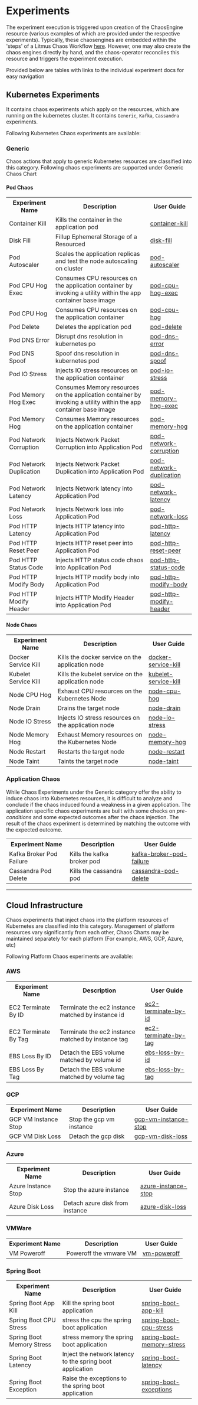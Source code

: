 # Experiments

The experiment execution is triggered upon creation of the ChaosEngine resource (various examples of which are provided under the respective experiments). Typically, these chaosengines are embedded within the 'steps' of a Litmus Chaos Workflow [here](https://litmusdocs-beta.netlify.app/). However, one may also create the chaos engines directly by hand, and the chaos-operator reconciles this resource and triggers the experiment execution.

Provided below are tables with links to the individual experiment docs for easy navigation

## Kubernetes Experiments

It contains chaos experiments which apply on the resources, which are running on the kubernetes cluster. It contains <code>Generic</code>, <code>Kafka</code>, <code>Cassandra</code> experiments.

Following Kubernetes Chaos experiments are available:

### Generic

Chaos actions that apply to generic Kubernetes resources are classified into this category. Following chaos experiments are supported under Generic Chaos Chart

#### Pod Chaos
<table>
  <tr>
    <th>Experiment Name</th>
    <th>Description</th>
    <th>User Guide</th>
  </tr>
  <tr>
    <td>Container Kill</td>
    <td>Kills the container in the application pod</td>
    <td><a href="/litmus/experiments/categories/pods/container-kill">container-kill</a></td>
  </tr>
  <tr>
    <td>Disk Fill</td>
    <td>Fillup Ephemeral Storage of a Resourced</td>
    <td><a href="/litmus/experiments/categories/pods/disk-fill">disk-fill</a></td>
  </tr>
  <tr>
    <td>Pod Autoscaler</td>
    <td>Scales the application replicas and test the node autoscaling on cluster</td>
    <td><a href="/litmus/experiments/categories/pods/pod-autoscaler">pod-autoscaler</a></td>
  </tr>
  <tr>
    <td>Pod CPU Hog Exec</td>
    <td>Consumes CPU resources on the application container by invoking a utility within the app container base image</td>
    <td><a href="/litmus/experiments/categories/pods/pod-cpu-hog-exec">pod-cpu-hog-exec</a></td>
  </tr>
  <tr>
    <td>Pod CPU Hog</td>
    <td>Consumes CPU resources on the application container</td>
    <td><a href="/litmus/experiments/categories/pods/pod-cpu-hog">pod-cpu-hog</a></td>
  </tr>
  <tr>
    <td>Pod Delete</td>
    <td>Deletes the application pod </td>
    <td><a href="/litmus/experiments/categories/pods/pod-delete">pod-delete</a></td>
  </tr>
  <tr>
    <td>Pod DNS Error</td>
    <td>Disrupt dns resolution in kubernetes po</td>
    <td><a href="/litmus/experiments/categories/pods/pod-dns-error">pod-dns-error</a></td>
  </tr>
  <tr>
    <td>Pod DNS Spoof</td>
    <td>Spoof dns resolution in kubernetes pod</td>
    <td><a href="/litmus/experiments/categories/pods/pod-dns-spoof">pod-dns-spoof</a></td>
  </tr>
  <tr>
    <td>Pod IO Stress</td>
    <td>Injects IO stress resources on the application container</td>
    <td><a href="/litmus/experiments/categories/pods/pod-io-stress">pod-io-stress</a></td>
  </tr>
  <tr>
    <td>Pod Memory Hog Exec</td>
    <td>Consumes Memory resources on the application container by invoking a utility within the app container base image</td>
    <td><a href="/litmus/experiments/categories/pods/pod-memory-hog-exec">pod-memory-hog-exec</a></td>
  </tr>
  <tr>
    <td>Pod Memory Hog</td>
    <td>Consumes Memory resources on the application container</td>
    <td><a href="/litmus/experiments/categories/pods/pod-memory-hog">pod-memory-hog</a></td>
  </tr>
  <tr>
    <td>Pod Network Corruption</td>
    <td>Injects Network Packet Corruption into Application Pod</td>
    <td><a href="/litmus/experiments/categories/pods/pod-network-corruption">pod-network-corruption</a></td>
  </tr>
  <tr>
    <td>Pod Network Duplication</td>
    <td>Injects Network Packet Duplication into Application Pod</td>
    <td><a href="/litmus/experiments/categories/pods/pod-network-duplication">pod-network-duplication</a></td>
  </tr>
  <tr>
    <td>Pod Network Latency</td>
    <td>Injects Network latency into Application Pod</td>
   <td><a href="/litmus/experiments/categories/pods/pod-network-latency">pod-network-latency</a></td>
  </tr>
  <tr>
    <td>Pod Network Loss</td>
    <td>Injects Network loss into Application Pod</td>
   <td><a href="/litmus/experiments/categories/pods/pod-network-loss">pod-network-loss</a></td>
  </tr>
  <tr>
    <td>Pod HTTP Latency</td>
    <td>Injects HTTP latency into Application Pod</td>
   <td><a href="/litmus/experiments/categories/pods/pod-http-latency">pod-http-latency</a></td>
  </tr>
  <tr>
    <td>Pod HTTP Reset Peer</td>
    <td>Injects HTTP reset peer into Application Pod</td>
    <td><a href="/litmus/experiments/categories/pods/pod-http-reset-peer">pod-http-reset-peer</a></td>
  </tr>
  <tr>
    <td>Pod HTTP Status Code</td>
    <td>Injects HTTP status code chaos into Application Pod</td>
    <td><a href="/litmus/experiments/categories/pods/pod-http-status-code">pod-http-status-code</a></td>
  </tr>
  <tr>
    <td>Pod HTTP Modify Body</td>
    <td>Injects HTTP modify body into Application Pod</td>
    <td><a href="/litmus/experiments/categories/pods/pod-http-modify-body">pod-http-modify-body</a></td>
  </tr>
  <tr>
    <td>Pod HTTP Modify Header</td>
    <td>Injects HTTP Modify Header into Application Pod</td>
    <td><a href="/litmus/experiments/categories/pods/pod-http-modify-header">pod-http-modify-header</a></td>
  </tr>
</table>

#### Node Chaos

<table style="width: 100%;">
  <tr>
    <th>Experiment Name</th>
    <th>Description</th>
    <th>User Guide</th>
  </tr>
  <tr>
    <td>Docker Service Kill</td>
    <td>Kills the docker service on the application node</td>
    <td><a href="/litmus/experiments/categories/nodes/docker-service-kill">docker-service-kill</a></td>
  </tr>
  <tr>
    <td>Kubelet Service Kill</td>
    <td>Kills the kubelet service on the application node</td>
    <td><a href="/litmus/experiments/categories/nodes/kubelet-service-kill">kubelet-service-kill</a></td>
  </tr>
  <tr>
    <td>Node CPU Hog</td>
    <td>Exhaust CPU resources on the Kubernetes Node</td>
    <td><a href="/litmus/experiments/categories/nodes/node-cpu-hog">node-cpu-hog</a></td>
  </tr>
  <tr>
    <td>Node Drain</td>
    <td>Drains the target node</td>
    <td><a href="/litmus/experiments/categories/nodes/node-drain">node-drain</a></td>
  </tr>
  <tr>
    <td>Node IO Stress</td>
    <td>Injects IO stress resources on the application node</td>
    <td><a href="/litmus/experiments/categories/nodes/node-io-stress">node-io-stress</a></td>
  </tr>
  <tr>
    <td>Node Memory Hog</td>
    <td>Exhaust Memory resources on the Kubernetes Node</td>
    <td><a href="/litmus/experiments/categories/nodes/node-memory-hog">node-memory-hog</a></td>
  </tr>
  <tr>
    <td>Node Restart</td>
    <td> Restarts the target node</td>
    <td><a href="/litmus/experiments/categories/nodes/node-restart">node-restart</a></td>
  </tr>
  <tr>
    <td>Node Taint</td>
    <td>Taints the target node</td>
    <td><a href="/litmus/experiments/categories/nodes/node-taint">node-taint</a></td>
  </tr>
</table>

### Application Chaos

While Chaos Experiments under the Generic category offer the ability to induce chaos into Kubernetes resources, it is difficult to analyze and conclude if the chaos induced found a weakness in a given application. The application specific chaos experiments are built with some checks on *pre-conditions* and some expected outcomes after the chaos injection. The result of the chaos experiment is determined by matching the outcome with the expected outcome. 

<table style="width: 100%;">
  <tr>
    <th>Experiment Name</th>
    <th>Description</th>
    <th>User Guide</th>
  </tr>
  <tr>
    <td>Kafka Broker Pod Failure</td>
    <td>Kills the kafka broker pod</td>
    <td><a href="/litmus/experiments/categories/kafka/kafka-broker-pod-failure">kafka-broker-pod-failure</a></td>
  </tr>
  <tr>
    <td>Cassandra Pod Delete</td>
    <td>Kills the cassandra pod</td>
    <td><a href="/litmus/experiments/categories/cassandra/cassandra-pod-delete">cassandra-pod-delete</a></td>
  </tr>
</table>

<hr/>

##  Cloud Infrastructure

Chaos experiments that inject chaos into the platform resources of Kubernetes are classified into this category. Management of platform resources vary significantly from each other, Chaos Charts may be maintained separately for each platform (For example, AWS, GCP, Azure, etc)

Following Platform Chaos experiments are available:

### AWS

<table style="width: 100%;">
  <tr>
    <th>Experiment Name</th>
    <th>Description</th>
    <th>User Guide</th>
  </tr>
  <tr>
    <td>EC2 Terminate By ID</td>
    <td>Terminate the ec2 instance matched by instance id</td>
    <td><a href="/litmus/experiments/categories/aws/ec2-terminate-by-id">ec2-terminate-by-id</a></td>
  </tr>
  <tr>
    <td>EC2 Terminate By Tag</td>
    <td>Terminate the ec2 instance matched by instance tag</td>
    <td><a href="/litmus/experiments/categories/aws/ec2-terminate-by-tag">ec2-terminate-by-tag</a></td>
  </tr>
  <tr>
    <td>EBS Loss By ID</td>
    <td>Detach the EBS volume matched by volume id</td>
    <td><a href="/litmus/experiments/categories/aws/ebs-loss-by-id">ebs-loss-by-id</a></td>
  </tr>
  <tr>
    <td>EBS Loss By Tag</td>
    <td>Detach the EBS volume matched by volume tag</td>
    <td><a href="/litmus/experiments/categories/aws/ebs-loss-by-tag">ebs-loss-by-tag</a></td>
  </tr>
</table>

### GCP

<table style="width: 100%;">
  <tr>
    <th>Experiment Name</th>
    <th>Description</th>
    <th>User Guide</th>
  </tr>
  <tr>
    <td>GCP VM Instance Stop</td>
    <td>Stop the gcp vm instance</td>
    <td><a href="/litmus/experiments/categories/gcp/gcp-vm-instance-stop">gcp-vm-instance-stop</a></td>
  </tr>
  <tr>
    <td>GCP VM Disk Loss</td>
    <td>Detach the gcp disk</td>
    <td><a href="/litmus/experiments/categories/gcp/gcp-vm-disk-loss">gcp-vm-disk-loss</a></td>
  </tr>
</table>

### Azure

<table style="width: 100%;">
  <tr>
    <th>Experiment Name</th>
    <th>Description</th>
    <th>User Guide</th>
  </tr>
  <tr>
    <td>Azure Instance Stop</td>
    <td>Stop the azure instance</td>
    <td><a href="/litmus/experiments/categories/azure/azure-instance-stop">azure-instance-stop</a></td>
  </tr>
  <tr>
    <td>Azure Disk Loss</td>
    <td>Detach azure disk from instance</td>
    <td><a href="/litmus/experiments/categories/azure/azure-disk-loss">azure-disk-loss</a></td>
  </tr>
</table>

### VMWare

<table style="width: 100%;">
  <tr>
    <th>Experiment Name</th>
    <th>Description</th>
    <th>User Guide</th>
  </tr>
  <tr>
    <td>VM Poweroff</td>
    <td>Poweroff the vmware VM</td>
    <td><a href="/litmus/experiments/categories/vmware/vm-poweroff">vm-poweroff</a></td>
  </tr>
</table>

### Spring Boot

<table style="width: 100%;">
  <tr>
    <th>Experiment Name</th>
    <th>Description</th>
    <th>User Guide</th>
  </tr>
  <tr>
    <td>Spring Boot App Kill</td>
    <td>Kill the spring boot application</td>
    <td><a href="/litmus/experiments/categories/spring-boot/spring-boot-app-kill">spring-boot-app-kill</a></td>
  </tr>
  <tr>
    <td>Spring Boot CPU Stress</td>
    <td>stress the cpu the spring boot application</td>
    <td><a href="/litmus/experiments/categories/spring-boot/spring-boot-cpu-stress">spring-boot-cpu-stress</a></td>
  </tr>
  <tr>
    <td>Spring Boot Memory Stress</td>
    <td>stress memory the spring boot application</td>
    <td><a href="/litmus/experiments/categories/spring-boot/spring-boot-memory-stress">spring-boot-memory-stress</a></td>
  </tr>
  <tr>
    <td>Spring Boot Latency </td>
    <td>Inject the network latency to the spring boot application</td>
    <td><a href="/litmus/experiments/categories/spring-boot/spring-boot-latency">spring-boot-latency</a></td>
  </tr>
  <tr>
    <td>Spring Boot Exception</td>
    <td>Raise the exceptions to the spring boot application</td>
    <td><a href="/litmus/experiments/categories/spring-boot/spring-boot-exceptions">spring-boot-exceptions</a></td>
  </tr>
</table>
